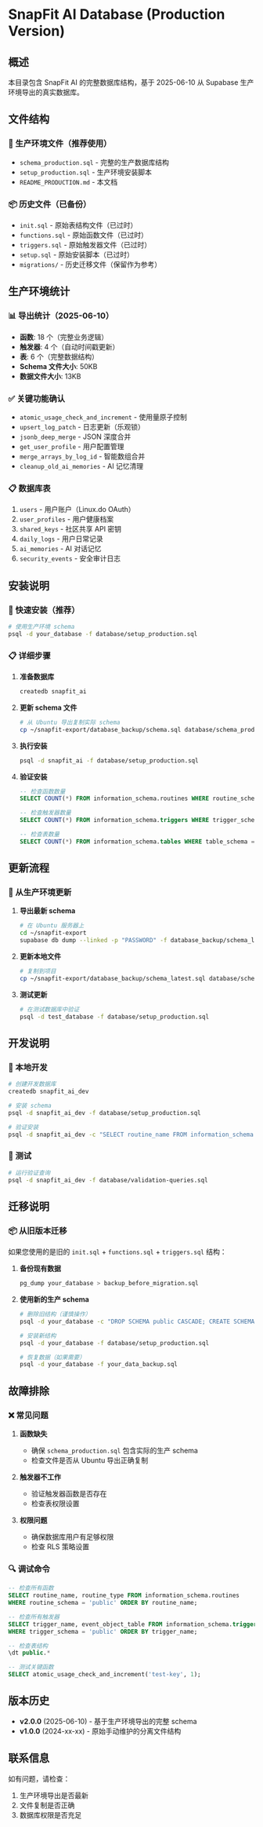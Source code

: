 # SnapFit AI Database (Production Version)

## 概述

本目录包含 SnapFit AI 的完整数据库结构，基于 2025-06-10 从 Supabase 生产环境导出的真实数据库。

## 文件结构

### 🚀 生产环境文件（推荐使用）
- `schema_production.sql` - 完整的生产数据库结构
- `setup_production.sql` - 生产环境安装脚本
- `README_PRODUCTION.md` - 本文档

### 📦 历史文件（已备份）
- `init.sql` - 原始表结构文件（已过时）
- `functions.sql` - 原始函数文件（已过时）
- `triggers.sql` - 原始触发器文件（已过时）
- `setup.sql` - 原始安装脚本（已过时）
- `migrations/` - 历史迁移文件（保留作为参考）

## 生产环境统计

### 📊 导出统计（2025-06-10）
- **函数**: 18 个（完整业务逻辑）
- **触发器**: 4 个（自动时间戳更新）
- **表**: 6 个（完整数据结构）
- **Schema 文件大小**: 50KB
- **数据文件大小**: 13KB

### ✅ 关键功能确认
- `atomic_usage_check_and_increment` - 使用量原子控制
- `upsert_log_patch` - 日志更新（乐观锁）
- `jsonb_deep_merge` - JSON 深度合并
- `get_user_profile` - 用户配置管理
- `merge_arrays_by_log_id` - 智能数组合并
- `cleanup_old_ai_memories` - AI 记忆清理

### 📋 数据库表
1. `users` - 用户账户（Linux.do OAuth）
2. `user_profiles` - 用户健康档案
3. `shared_keys` - 社区共享 API 密钥
4. `daily_logs` - 用户日常记录
5. `ai_memories` - AI 对话记忆
6. `security_events` - 安全审计日志

## 安装说明

### 🚀 快速安装（推荐）

```bash
# 使用生产环境 schema
psql -d your_database -f database/setup_production.sql
```

### 📋 详细步骤

1. **准备数据库**
   ```bash
   createdb snapfit_ai
   ```

2. **更新 schema 文件**
   ```bash
   # 从 Ubuntu 导出复制实际 schema
   cp ~/snapfit-export/database_backup/schema.sql database/schema_production.sql
   ```

3. **执行安装**
   ```bash
   psql -d snapfit_ai -f database/setup_production.sql
   ```

4. **验证安装**
   ```sql
   -- 检查函数数量
   SELECT COUNT(*) FROM information_schema.routines WHERE routine_schema = 'public';
   
   -- 检查触发器数量
   SELECT COUNT(*) FROM information_schema.triggers WHERE trigger_schema = 'public';
   
   -- 检查表数量
   SELECT COUNT(*) FROM information_schema.tables WHERE table_schema = 'public';
   ```

## 更新流程

### 🔄 从生产环境更新

1. **导出最新 schema**
   ```bash
   # 在 Ubuntu 服务器上
   cd ~/snapfit-export
   supabase db dump --linked -p "PASSWORD" -f database_backup/schema_latest.sql
   ```

2. **更新本地文件**
   ```bash
   # 复制到项目
   cp ~/snapfit-export/database_backup/schema_latest.sql database/schema_production.sql
   ```

3. **测试更新**
   ```bash
   # 在测试数据库中验证
   psql -d test_database -f database/setup_production.sql
   ```

## 开发说明

### 🔧 本地开发

```bash
# 创建开发数据库
createdb snapfit_ai_dev

# 安装 schema
psql -d snapfit_ai_dev -f database/setup_production.sql

# 验证安装
psql -d snapfit_ai_dev -c "SELECT routine_name FROM information_schema.routines WHERE routine_schema = 'public' ORDER BY routine_name;"
```

### 🧪 测试

```bash
# 运行验证查询
psql -d snapfit_ai_dev -f database/validation-queries.sql
```

## 迁移说明

### 📦 从旧版本迁移

如果您使用的是旧的 `init.sql` + `functions.sql` + `triggers.sql` 结构：

1. **备份现有数据**
   ```bash
   pg_dump your_database > backup_before_migration.sql
   ```

2. **使用新的生产 schema**
   ```bash
   # 删除旧结构（谨慎操作）
   psql -d your_database -c "DROP SCHEMA public CASCADE; CREATE SCHEMA public;"
   
   # 安装新结构
   psql -d your_database -f database/setup_production.sql
   
   # 恢复数据（如果需要）
   psql -d your_database -f your_data_backup.sql
   ```

## 故障排除

### ❌ 常见问题

1. **函数缺失**
   - 确保 `schema_production.sql` 包含实际的生产 schema
   - 检查文件是否从 Ubuntu 导出正确复制

2. **触发器不工作**
   - 验证触发器函数是否存在
   - 检查表权限设置

3. **权限问题**
   - 确保数据库用户有足够权限
   - 检查 RLS 策略设置

### 🔍 调试命令

```sql
-- 检查所有函数
SELECT routine_name, routine_type FROM information_schema.routines 
WHERE routine_schema = 'public' ORDER BY routine_name;

-- 检查所有触发器
SELECT trigger_name, event_object_table FROM information_schema.triggers 
WHERE trigger_schema = 'public' ORDER BY trigger_name;

-- 检查表结构
\dt public.*

-- 测试关键函数
SELECT atomic_usage_check_and_increment('test-key', 1);
```

## 版本历史

- **v2.0.0** (2025-06-10) - 基于生产环境导出的完整 schema
- **v1.0.0** (2024-xx-xx) - 原始手动维护的分离文件结构

## 联系信息

如有问题，请检查：
1. 生产环境导出是否最新
2. 文件复制是否正确
3. 数据库权限是否充足
